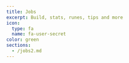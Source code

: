```yaml
---
title: Jobs
excerpt: Build, stats, runes, tips and more
icon:
  type: fa
  name: fa-user-secret
color: green
sections:
  - /jobs2.md
---
```

